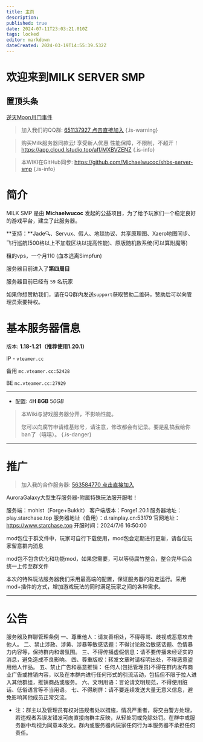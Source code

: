 ```yaml
---
title: 主页
description: 
published: true
date: 2024-07-11T23:03:21.010Z
tags: locked
editor: markdown
dateCreated: 2024-03-19T14:55:39.532Z
---
```


# 欢迎来到MILK SERVER SMP

## 置顶头条
[逆天Moon月门事件](/news/240710)


> 加入我们的QQ群: [651137927 点击直接加入](https://qm.qq.com/q/yeZcjLdmw2)
{.is-warning}


> 购买Milk服务器同款云! 享受新人优惠
> 性能保障，不限制，不超开！
> https://app.cloud.lstudio.top/aff/MXBVZENZ
{.is-info}

> 本WIKI在GitHub同步:
> https://github.com/Michaelwucoc/shbs-server-smp
{.is-info}



# 简介

MILK SMP 是由 **Michaelwucoc** 发起的公益项目，为了给予玩家们一个稳定良好的游戏平台，建立了此服务器。

**支持：**Jade🔍、Servux、假人、地毯协议、共享原理图、Xaero地图同步、飞行巡航(500格以上不加载区块以提高性能)、原版随机数系统(可以算附魔等) 

租的vps，一个月110 (血本逃离Simpfun)

服务器目前进入了**第四周目**

服务器目前已经有 `59` 名玩家

如果你想赞助我们，请在QQ群内发送`support`获取赞助二维码，赞助后可以向管理员索要特权。

# 基本服务器信息

版本: **1.18-1.21（推荐使用1.20.1）**

IP - `vteamer.cc`

备用 `mc.vteamer.cc:52428 `

BE `mc.vteamer.cc:27929`

---

-   配置: 4**H 8GB** 5*0GB*

> 本Wiki与游戏服务器分开，不影响性能。
> 
> 您可以向腐竹申请维基账号，请注意，修改都会有记录。要是乱搞我给你ban了（嘻嘻）。
{.is-danger}



---
# 推广
> 加入我的合作服务器: [563584770 点击直接加入](https://qm.qq.com/q/4Lnojo2Hm8)

AuroraGalaxy大型生存服务器-附属特殊玩法服开服啦！

服务端：mohist（Forge+Bukkit）
客户端版本：Forge1.20.1
服务器地址：play.starchase.top
服务器地址（备用）：d.rainplay.cn:53179
官网地址：https://www.starchase.top
开服时间：2024/7/6 16:50:00

mod包位于群文件中，玩家可自行下载使用，mod包会定期进行更新，请各位玩家留意群内消息

mod包不包含优化和功能mod，如果您需要，可以等待腐竹整合，整合完毕后会统一上传至群文件

本次的特殊玩法服务器我们采用最高端的配置，保证服务器的稳定运行。采用mod+插件的方式，增加游戏玩法的同时满足玩家之间的各种需求。



---
# 公告
服务器及群聊管理条例
一、尊重他人：请友善相处，不得辱骂、歧视或恶意攻击他人。
二、禁止涉政、涉黄、涉暴等敏感话题：不得讨论政治敏感话题、色情暴力内容等，保持群内和谐氛围。
三、不得传播虚假信息：请不要传播未经证实的消息，避免造成不良影响。
四、尊重版权：转发文章时请标明出处，不得恶意盗用他人作品。
五、禁止广告和恶意推销： 任何人(包括管理员)不得在群内发布商业广告或推销内容，以及在本群内进行任何形式的引流活动，包括但不限于拉人进入其他群组，推销商品或服务。
六、文明用语：言论请文明规范，不得使用脏话、低俗语言等不当用语。
七、不得刷屏：请不要连续发送大量无意义信息，避免影响其他成员正常交流。

* 注：群主以及管理员有权对违规者处以措施，情况严重者，将交由警方处理，若违规者系误发错发可向直接向群主反映，从轻处罚或免除处罚。在群中或服务器中均视为同意本条文。群内或服务器内玩家任何行为本服务器不承担任何责任。